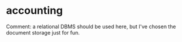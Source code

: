 # accounting
Comment: a relational DBMS should be used here, but I've chosen the document storage just for fun.